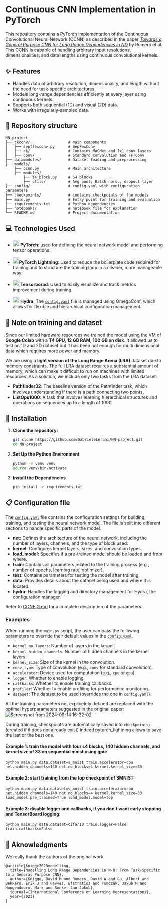 # Continuous CNN Implementation in PyTorch

This repository contains a PyTorch implementation of the Continuous Convolutional Neural Network (CCNN) as described in the paper [*Towards a General Purpose CNN for Long Range Dependencies in ND*](https://arxiv.org/abs/2206.03398) by Romero et al. This CCNN is capable of handling arbitrary input resolutions, dimensionalities, and data lengths using continuous convolutional kernels.

## :sparkles: Features

- Handles data of arbitrary resolution, dimensionality, and length without the need for task-specific architectures.
- Models long-range dependencies efficiently at every layer using continuous kernels.
- Supports both sequential (1D) and visual (2D) data.
- Works with irregularly-sampled data.

## :file_folder: Repository structure
```
NN-project
├── ckconv/                 # main components
│   ├── sepflexconv.py      # SepFexConv 
│   ├── ck/                 # Contains MAGNet and 1x1 conv layers
│   ├── conv/               # Standard convolution and FFTConv
├── datamodules/            # Dataset loading and preprocessing  
├── models/                 
    ├── ccnn.py             # Main architecture
    ├── modules/            
        ├── s4_block.py     # S4 blocks
        ├── utils/          # Avg pool, Batch norm., dropout layer
├── config/                 # config.yaml with configuration parameters
├── checkpoints/            # contains checkpoints of the models
├── main.py                 # Entry point for training and evaluation
├── requirements.txt        # Python dependencies
├── notebooks/              # notebook file for explanation
└── README.md               # Project documentation

```
## :computer: Technologies Used

- <img src="https://github.com/user-attachments/assets/378e3efa-969d-43be-a9ef-e9e216b706e0" alt="PyTorch Logo" width="20"> **PyTorch**: used for defining the neural network model and performing tensor operations.
- <img src="https://github.com/user-attachments/assets/953f0cdb-0047-4ae1-8a15-920e3f17b269" alt="Lightning Logo" width="20">**PyTorch Lightning**: Used to reduce the boilerplate code required for training and to structure the training loop in a cleaner, more manageable way.
  
- <img src="https://github.com/user-attachments/assets/0c30078f-adab-4a04-bf91-0011e3fa6737" alt="Tensorboard Logo" width="20"> **Tensorborad**: Used to easily visualize and track metrics improvement during training.
- <img src="https://github.com/user-attachments/assets/f1865c35-13c1-4b22-b6d7-c8ec75e313da" alt="Hydra Logo" width="20"> **Hydra**: The [`config.yaml`](config/config.yaml) file is managed using OmegaConf, which allows for flexible and hierarchical configuration management.
  
## :orange_book: Note on training and dataset
Since our limited hardware resources we trained the model using the VM of **Google Colab** with a **T4 GPU, 12 GB RAM, 100 GB on disk**. It allowed us to test on 1D and 2D dataset but it has been not enough for multi dimensional data which requires more power and memory.

We are using a **light version of the Long Range Arena (LRA)** dataset due to memory constraints. The full LRA dataset requires a substantial amount of memory, which can make it difficult to run on machines with limited resources. As a solution, we include only two tasks from the LRA dataset:

- **Pathfinder32**: The baseline version of the Pathfinder task, which involves understanding if there is a path connecting two points.
- **ListOps1000**: A task that involves learning hierarchical structures and operations on sequences up to a length of 1000.


## :wrench: Installation

1. **Clone the repository:**

   ```bash
   git clone https://github.com/GabrieleLerani/NN-project.git
   cd NN-project
   ```
2. **Set Up the Python Environment**
   ```bash
   python -m venv venv
   source venv/bin/activate
   ```
4. **Install the Dependencies**
   ```
   pip install -r requirements.txt
   ```
## :clipboard: Configuration file
   The [`config.yaml`](config/config.yaml) file contains the configuration settings for building, training, and testing the neural network model. The file is split into different sections to handle specific parts of the model.

- **net:** Defines the architecture of the neural network, including the number of layers, channels, and the type of block used.
- **kernel:** Configures kernel layers, sizes, and convolution types.
- **load_model:** Specifies if a pre-trained model should be loaded and from where.
- **train:** Contains all parameters related to the training process (e.g., number of epochs, learning rate, optimizer).
- **test:** Contains parameters for testing the model after training.
- **data:** Provides details about the dataset being used and where it is located.
- **hydra:** Handles the logging and directory management for Hydra, the configuration manager.

Refer to [CONFIG.md](config/CONFIG.md) for a complete description of the parameters.
   
### Examples
When running the `main.py` script, the user can pass the following parameters to override their default values in the [`config.yaml`](config/config.yaml). 
- `kernel_no_layers`: Number of layers in the kernel.
- `kernel_hidden_channels`: Number of hidden channels in the kernel layers.
- `kernel_size`: Size of the kernel in the convolution.
- `conv_type`: Type of convolution (e.g., `conv` for standard convolution).
- `accelerator`: Device used for computation (e.g., `cpu` or `gpu`).
- `logger`: Whether to enable logging.
- `callbacks`: Whether to enable training callbacks.
- `profiler`: Whether to enable profiling for performance monitoring.
- `dataset`: The dataset to be used (overrides the one in `config.yaml`).

All the training parameters not explicetely defined are replaced with the optimal hyperparameters suggested in the original paper:
![Screenshot from 2024-09-14 16-32-02](https://github.com/user-attachments/assets/9cf6573b-0781-40bc-ab0c-5a9ca3a0b7e8)

During training, checkpoints are automatically saved into `checkpoints/` (created if it does not already exist) indeed pytorch_lightning allows to save the last or the best one.

#### Example 1: train the model with four s4 blocks, 140 hidden channels, and kernel size of 33 on sequential mnist using gpu:
   ```
   python main.py data.dataset=s_mnist train.accelerator=cpu net.hidden_channels=140 net.no_blocks=4 kernel.kernel_size=33
   ```
#### Example 2: start training from the top checkpoint of SMNIST:
   ```
   python main.py data.dataset=s_mnist train.accelerator=cpu net.hidden_channels=140 net.no_blocks=4 kernel.kernel_size=33 load_model.pre_trained=True load_model.model=top
   ```
#### Example 3: disable logger and callbacks, if you don't want early stopping and TensorBoard logging:
   ```
   python main.py data.dataset=cifar10 train.logger=False train.callbacks=False
   ```

## :clap: Aknowledgments
We really thank the authors of the original work
```
@article{knigge2023modelling,
  title={Modelling Long Range Dependencies in N-D: From Task-Specific to a General Purpose CNN},
  author={Knigge, David M and Romero, David W and Gu, Albert and Bekkers, Erik J and Gavves, Efstratios and Tomczak, Jakub M and Hoogendoorn, Mark and Sonke, Jan-Jakob},
  journal={International Conference on Learning Representations},
  year={2023}
}
```
